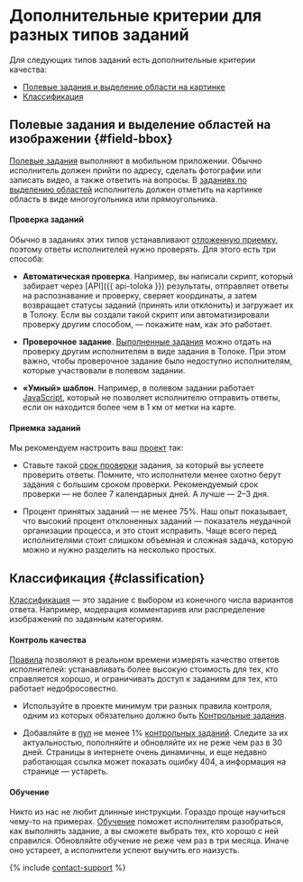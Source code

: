 # Дополнительные критерии для разных типов заданий

Для следующих типов заданий есть дополнительные критерии качества:
- [Полевые задания и выделение области на картинке](#field-bbox)
- [Классификация](#classification)

## Полевые задания и выделение областей на изображении {#field-bbox}

[Полевые задания](walk.md) выполняют в мобильном приложении. Обычно исполнитель должен прийти по адресу, сделать фотографии или записать видео, а также ответить на вопросы. В [заданиях по выделению областей](selection.md) исполнитель должен отметить на картинке область в виде многоугольника или прямоугольника.

#### Проверка заданий

Обычно в заданиях этих типов устанавливают [отложенную приемку](accept.md), поэтому ответы исполнителей нужно проверять. Для этого есть три способа:

- **Автоматическая проверка**. Например, вы написали скрипт, который забирает через [API]({{ api-toloka }}) результаты, отправляет ответы на распознавание и проверку, сверяет координаты, а затем возвращает статусы заданий (принять или отклонить) и загружает их в Толоку. Если вы создали такой скрипт или автоматизировали проверку другим способом, — покажите нам, как это работает.

- **Проверочное задание**. [Выполненные задания](../../glossary.md#submitted-answers) можно отдать на проверку другим исполнителям в виде задания в Толоке. При этом важно, чтобы проверочное задание было недоступно исполнителям, которые участвовали в полевом задании.

- **«Умный» шаблон**. Например, в полевом задании работает [JavaScript](spec-advanced.md), который не позволяет исполнителю отправить ответы, если он находится более чем в 1 км от метки на карте.


#### Приемка заданий

Мы рекомендуем настроить ваш [проект](../../glossary.md#project) так:

- Ставьте такой [срок проверки](../../glossary.md#review-time) задания, за который вы успеете проверить ответы. Помните, что исполнители менее охотно берут задания с большим сроком проверки. Рекомендуемый срок проверки — не более 7 календарных дней. А лучше — 2–3 дня.

- Процент принятых заданий — не менее 75%. Наш опыт показывает, что высокий процент отклоненных заданий — показатель неудачной организации процесса, и это стоит исправить. Чаще всего перед исполнителями стоит слишком объемная и сложная задача, которую можно и нужно разделить на несколько простых.

## Классификация {#classification}

[Классификация](categorization.md) — это задание с выбором из конечного числа вариантов ответа. Например, модерация комментариев или распределение изображений по заданным категориям.

#### Контроль качества

[Правила](control.md) позволяют в реальном времени измерять качество ответов исполнителей: устанавливать более высокую стоимость для тех, кто справляется хорошо, и ограничивать доступ к заданиям для тех, кто работает недобросовестно.

- Используйте в проекте минимум три разных правила контроля, одним из которых обязательно должно быть [Контрольные задания](goldenset.md).

- Добавляйте в [пул](../../glossary.md#pool) не менее 1% [контрольных заданий](pool.md). Следите за их актуальностью, пополняйте и обновляйте их не реже чем раз в 30 дней. Страницы в интернете очень динамичны, и еще недавно работающая ссылка может показать ошибку 404, а информация на странице — устареть.


#### Обучение
Никто из нас не любит длинные инструкции. Гораздо проще научиться чему-то на примерах. [Обучение](train.md) поможет исполнителям разобраться, как выполнять задание, а вы сможете выбрать тех, кто хорошо с ней справился. Обновляйте обучение не реже чем раз в три месяца. Иначе оно устареет, а исполнители успеют выучить его наизусть.

{% include [contact-support](../_includes/contact-support-help.md) %}
